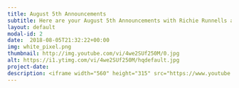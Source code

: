 ```yaml
---
title: August 5th Announcements
subtitle: Here are your August 5th Announcements with Richie Runnells and Ben Boeck!
layout: default
modal-id: 2 
date:  2018-08-05T21:32:22+00:00
img: white_pixel.png
thumbnail: http://img.youtube.com/vi/4we2SUf250M/0.jpg
alt: https://i1.ytimg.com/vi/4we2SUf250M/hqdefault.jpg
project-date: 
description: <iframe width="560" height="315" src="https://www.youtube.com/embed/4we2SUf250M" frameborder="0" allowfullscreen></iframe> 
---
```

